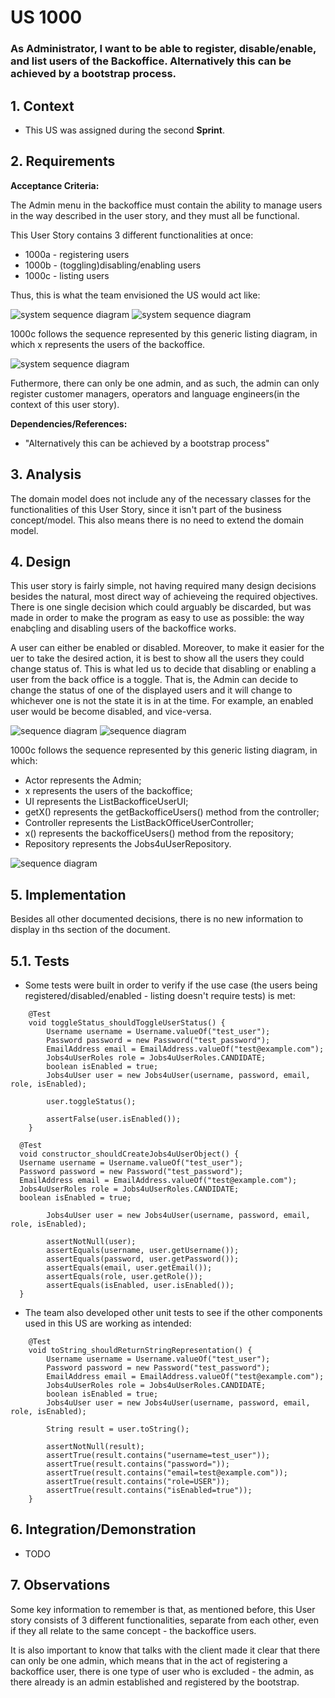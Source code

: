 # US 1000
### As Administrator, I want to be able to register, disable/enable, and list users of the Backoffice. Alternatively this can be achieved by a bootstrap process.

## 1. Context

* This US was assigned during the second **Sprint**.

## 2. Requirements

**Acceptance Criteria:**

The Admin menu in the backoffice must contain the ability to manage users in the way described in the user story, and they must all be functional.

This User Story contains 3 different functionalities at once:
* 1000a - registering users
* 1000b - (toggling)disabling/enabling users
* 1000c - listing users

Thus, this is what the team envisioned the US would act like:

![system sequence diagram](system_sequence_diagram/svg/us_1000a_system_sequence_diagram.svg)
![system sequence diagram](system_sequence_diagram/svg/us_1000b_system_sequence_diagram.svg)

 1000c follows the sequence represented by this generic listing diagram, in which x represents the users of the backoffice.

![system sequence diagram](../general/system_sequence_diagram/generic_listing_system_sequence_diagram.svg)

Futhermore, there can only be one admin, and as such, the admin can only register customer managers, operators and language engineers(in the context of this user story).

**Dependencies/References:**

* "Alternatively this can be achieved by a bootstrap process"

## 3. Analysis

The domain model does not include any of the necessary classes for the functionalities of this User Story, since it isn't part of the business concept/model. This also means there is no need to extend the domain model.

## 4. Design

This user story is fairly simple, not having required many design decisions besides the natural, most direct way of achieveing the required objectives. There is one single decision which could arguably be discarded, but was made in order to make the program as easy to use as possible: the way enabçling and disabling users of the backoffice works. 

A user can either be enabled or disabled. Moreover, to make it easier for the uer to take the desired action, it is best to show all the users they could change status of. This is what led us to decide that disabling or enabling a user from the back office is a toggle. That is, the Admin can decide to change the status of one of the displayed users and it will change to whichever one is not the state it is in at the time. For example, an enabled user would be become disabled, and vice-versa.

![sequence diagram](sequence_diagram/svg/us_1000a_sequence_diagram.svg)
![sequence diagram](sequence_diagram/svg/us_1000b_sequence_diagram.svg)

1000c follows the sequence represented by this generic listing diagram, in which:
* Actor represents the Admin;
* x represents the users of the backoffice;
* UI represents the ListBackofficeUserUI;
* getX() represents the getBackofficeUsers() method from the controller;
* Controller represents the ListBackOfficeUserController;
* x() represents the backofficeUsers() method from the repository;
* Repository represents the Jobs4uUserRepository.

![sequence diagram](../general/sequence_diagram/generic_listing_sequence_diagram.svg)

## 5. Implementation

Besides all other documented decisions, there is no new information to display in ths section of the document.

## 5.1. Tests

* Some tests were built in order to verify if the use case (the users being registered/disabled/enabled - listing doesn't require tests) is met:

```
    @Test
    void toggleStatus_shouldToggleUserStatus() {
        Username username = Username.valueOf("test_user");
        Password password = new Password("test_password");
        EmailAddress email = EmailAddress.valueOf("test@example.com");
        Jobs4uUserRoles role = Jobs4uUserRoles.CANDIDATE;
        boolean isEnabled = true;
        Jobs4uUser user = new Jobs4uUser(username, password, email, role, isEnabled);

        user.toggleStatus();

        assertFalse(user.isEnabled());
    }
```

```
  @Test
  void constructor_shouldCreateJobs4uUserObject() {
  Username username = Username.valueOf("test_user");
  Password password = new Password("test_password");
  EmailAddress email = EmailAddress.valueOf("test@example.com");
  Jobs4uUserRoles role = Jobs4uUserRoles.CANDIDATE;
  boolean isEnabled = true;

        Jobs4uUser user = new Jobs4uUser(username, password, email, role, isEnabled);

        assertNotNull(user);
        assertEquals(username, user.getUsername());
        assertEquals(password, user.getPassword());
        assertEquals(email, user.getEmail());
        assertEquals(role, user.getRole());
        assertEquals(isEnabled, user.isEnabled());
  }
```

* The team also developed other unit tests to see if the other components used in this US are working as intended:

```
    @Test
    void toString_shouldReturnStringRepresentation() {
        Username username = Username.valueOf("test_user");
        Password password = new Password("test_password");
        EmailAddress email = EmailAddress.valueOf("test@example.com");
        Jobs4uUserRoles role = Jobs4uUserRoles.CANDIDATE;
        boolean isEnabled = true;
        Jobs4uUser user = new Jobs4uUser(username, password, email, role, isEnabled);

        String result = user.toString();

        assertNotNull(result);
        assertTrue(result.contains("username=test_user"));
        assertTrue(result.contains("password="));
        assertTrue(result.contains("email=test@example.com"));
        assertTrue(result.contains("role=USER"));
        assertTrue(result.contains("isEnabled=true"));
    }
```

## 6. Integration/Demonstration

* TODO

## 7. Observations

Some key information to remember is that, as mentioned before, this User story consists of 3 different functionalities, separate from each other, even if they all relate to the same concept - the backoffice users.

It is also important to know that talks with the client made it clear that there can only be one admin, which means that in the act of registering a backoffice user, there is one type of user who is excluded - the admin, as there already is an admin established and registered by the bootstrap.